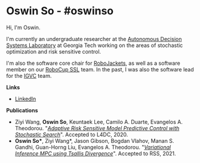 # Oswin So - #oswinso

Hi, I'm Oswin.

I'm currently an undergraduate researcher at the [Autonomous Decision Systems Laboratory](https://sites.gatech.edu/acds/) at Georgia Tech working on the areas of stochastic optimization and risk sensitive control.

I'm also the software core chair for [RoboJackets](https://robojackets.org), as well as a software member on our [RoboCup SSL](https://github.com/RoboJackets/robocup-software/) team. In the past, I was also the software lead for the [IGVC](https://github.com/RoboJackets/igvc-software) team.


**Links**
- [LinkedIn](linkedin.com/in/oswinso)

**Publications**
- Ziyi Wang, **Oswin So**, Keuntaek Lee, Camilo A. Duarte, Evangelos A. Theodorou. "_[Adaptive Risk Sensitive Model Predictive Control with Stochastic Search](https://arxiv.org/abs/2009.01090)_". Accepted to L4DC, 2020.
- **Oswin So\***, Ziyi Wang\*, Jason Gibson, Bogdan Vlahov, Manan S. Gandhi, Guan-Horng Liu, Evangelos A. Theodorou. "_[Variational Inference MPC using Tsallis Divergence](https://arxiv.org/abs/2104.00241)_". Accepted to RSS, 2021.
